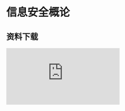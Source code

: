 # 信息安全概论

## 资料下载

![](https://gh.hitcs.cc/https://raw.githubusercontent.com/HIT-OpenCS/CS_Courses/main/公共课程/信息安全概论/file.md ":include")